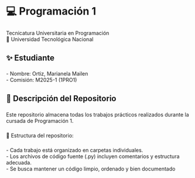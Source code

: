 <h1 align="left">💻 Programación 1</h1>

###

<p align="left">Tecnicatura Universitaria en Programación<br>📍 Universidad Tecnológica Nacional</p>

###

<h2 align="left">✨ Estudiante</h2>

###

<p align="left">- Nombre: Ortiz, Marianela Mailen<br>- Comisión: M2025-1 (1PRO1)</p>

###

<h2 align="left">📂 Descripción del Repositorio</h2>

###

<p align="left">Este repositorio almacena todas los trabajos prácticos realizados durante la cursada de Programación 1.</p>

###

<p align="left">📌 Estructura del repositorio:</p>

###

<p align="left">- Cada trabajo está organizado en carpetas individuales.<br>- Los archivos de código fuente (.py) incluyen comentarios y estructura adecuada.<br>- Se busca mantener un código limpio, ordenado y bien documentado</p>

###
